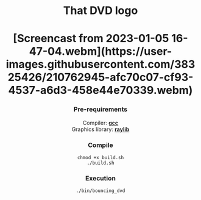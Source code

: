 <div align="center">
  <h1>That DVD logo<h1>
  [Screencast from 2023-01-05 16-47-04.webm](https://user-images.githubusercontent.com/38325426/210762945-afc70c07-cf93-4537-a6d3-458e44e70339.webm)
</dev>

### Pre-requirements
Compiler: <a href="https://gcc.gnu.org"><b>gcc</b></a> <br>
Graphics library: <a href="https://raylib.com"><b>raylib</b></a> 

### Compile
    chmod +x build.sh
    ./build.sh

### Execution
    ./bin/bouncing_dvd
